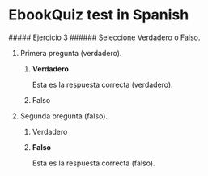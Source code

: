 # EbookQuiz test in Spanish

<div markdown="1" class="quiz-activity" data-id="act-3-spanish">
##### Ejercicio 3
###### Seleccione Verdadero o Falso.

1. Primera pregunta (verdadero).

    1. **Verdadero**
    
        Esta es la respuesta correcta (verdadero).
    
    2. Falso

2. Segunda pregunta (falso).

    1. Verdadero
    2. **Falso**
        
        Esta es la respuesta correcta (falso).
    
</div>